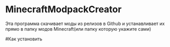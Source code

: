 # MinecraftModpackCreator
Эта программа скачивает моды из релизов в Github и устанавливает их прямо в папку модов Minecraft(или папку которую укажите сами)

#Как установить

